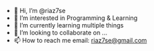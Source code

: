 - 👋 Hi, I’m @riaz7se
- 👀 I’m interested in Programming & Learning
- 🌱 I’m currently learning multiple things
- 💞️ I’m looking to collaborate on ...
- 📫 How to reach me
  email: riaz7se@gmail.com

<!---
riaz7se/riaz7se is a ✨ special ✨ repository because its `README.md` (this file) appears on your GitHub profile.
You can click the Preview link to take a look at your changes.
--->


